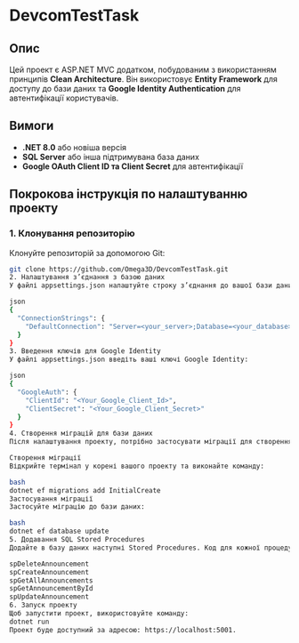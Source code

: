 # DevcomTestTask

## Опис
Цей проект є ASP.NET MVC додатком, побудованим з використанням принципів **Clean Architecture**. Він використовує **Entity Framework** для доступу до бази даних та **Google Identity Authentication** для автентифікації користувачів.

## Вимоги
- **.NET 8.0** або новіша версія
- **SQL Server** або інша підтримувана база даних
- **Google OAuth Client ID та Client Secret** для автентифікації

## Покрокова інструкція по налаштуванню проекту

### 1. Клонування репозиторію
Клонуйте репозиторій за допомогою Git:
```bash
git clone https://github.com/Omega3D/DevcomTestTask.git
2. Налаштування з’єднання з базою даних
У файлі appsettings.json налаштуйте строку з’єднання до вашої бази даних:

json
{
  "ConnectionStrings": {
    "DefaultConnection": "Server=<your_server>;Database=<your_database>;User Id=<your_user>;Password=<your_password>;"
  }
}
3. Введення ключів для Google Identity
У файлі appsettings.json введіть ваші ключі Google Identity:

json
{
  "GoogleAuth": {
    "ClientId": "<Your_Google_Client_Id>",
    "ClientSecret": "<Your_Google_Client_Secret>"
  }
}
4. Створення міграцій для бази даних
Після налаштування проекту, потрібно застосувати міграції для створення таблиць в базі даних.

Створення міграції
Відкрийте термінал у корені вашого проекту та виконайте команду:

bash
dotnet ef migrations add InitialCreate
Застосування міграції
Застосуйте міграцію до бази даних:

bash
dotnet ef database update
5. Додавання SQL Stored Procedures
Додайте в базу даних наступні Stored Procedures. Код для кожної процедури збережіть в окремих файлах у папці Stored Procedures.

spDeleteAnnouncement
spCreateAnnouncement
spGetAllAnnouncements
spGetAnnouncementById
spUpdateAnnouncement
6. Запуск проекту
Щоб запустити проект, використовуйте команду:
dotnet run
Проект буде доступний за адресою: https://localhost:5001.

